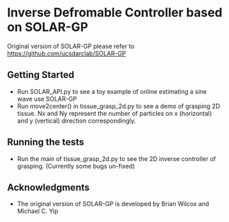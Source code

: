 # Inverse Defromable Controller based on SOLAR-GP

Original version of SOLAR-GP please refer to https://github.com/ucsdarclab/SOLAR-GP

## Getting Started

* Run SOLAR_API.py to see a toy example of online estimating a sine wave use SOLAR-GP
* Run move2center() in tissue_grasp_2d.py to see a demo of grasping 2D tissue. Nx and Ny represent the number of particles on x (horizontal) and y (vertical) direction correspondingly. 

## Running the tests

* Run the main of tissue_grasp_2d.py to see the 2D inverse controller of grasping. (Currently some bugs un-fixed)
 
## Acknowledgments

* The original version of SOLAR-GP is developed by Brian Wilcox and Michael C. Yip
